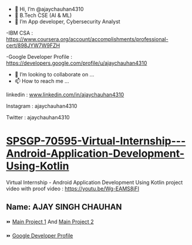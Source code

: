 - 👋 Hi, I’m @ajaychauhan4310
- 👀 B.Tech CSE (AI & ML)
- 🌱 I’m App developer, Cybersecurity Analyst

-IBM CSA : https://www.coursera.org/account/accomplishments/professional-cert/898JYW7W9FZH

-Google Developer Profile : https://developers.google.com/profile/u/ajaychauhan4310
- 💞️ I’m looking to collaborate on ...
- 📫 How to reach me ...

linkedin : www.linkedin.com/in/ajaychauhan4310

Instagram : ajaychauhan4310

Twitter : ajaychauhan4310

# [SPSGP-70595-Virtual-Internship---Android-Application-Development-Using-Kotlin](https://github.com/smartinternz02/SPSGP-70595-Virtual-Internship---Android-Application-Development-Using-Kotlin)
Virtual Internship - Android Application Development Using Kotlin
project video with proof video :  https://youtu.be/Wg-EAMS8jFI


## Name: AJAY SINGH CHAUHAN

⏩ [Main Project 1](https://github.com/smartinternz02/SPSGP-70595-Virtual-Internship---Android-Application-Development-Using-Kotlin/tree/main/01%20Main%20Project%201%20%5BNearby%20Places%20App%5D)  And [Main Project 2](https://github.com/smartinternz02/SPSGP-70595-Virtual-Internship---Android-Application-Development-Using-Kotlin/tree/main/02%20Main%20Project%202%20%5BGroceryApp%5D)

⏩ [Google Developer Profile](https://developers.google.com/profile/u/ajaychauhan4310)




<!---

--->
